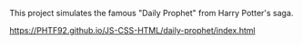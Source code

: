 This project simulates the famous "Daily Prophet" from Harry Potter's saga.

https://PHTF92.github.io/JS-CSS-HTML/daily-prophet/index.html
